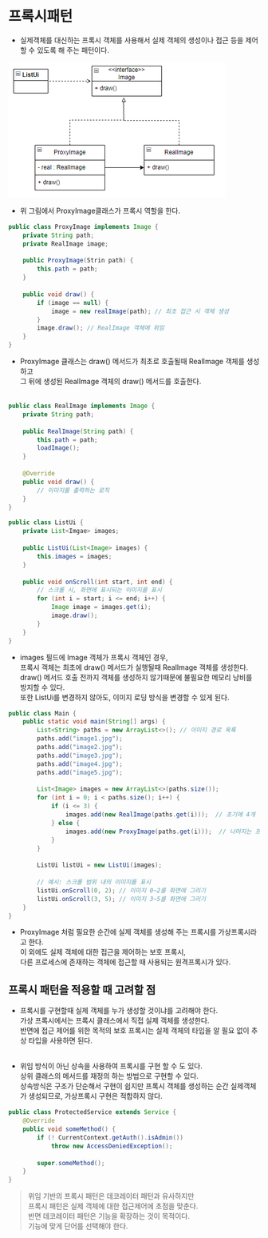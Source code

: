 # 프록시패턴
- 실제객체를 대신하는 프록시 객체를 사용해서 실제 객체의 생성이나 접근 등을 제어할 수 있도록 해 주는 패턴이다.

![img_1.png](img_1.png)<br>
- 위 그림에서 ProxyImage클래스가 프록시 역할을 한다.
```java
public class ProxyImage implements Image {
    private String path;
    private RealImage image;
    
    public ProxyImage(Strin path) {
        this.path = path;
    }
    
    public void draw() {
        if (image == null) {
            image = new realImage(path); // 최초 접근 시 객체 생성
        }
        image.draw(); // RealImage 객체에 위임
    }
}
```
- ProxyImage 클래스는 draw() 메서드가 최초로 호출될때 RealImage 객체를 생성하고<br>
그 뒤에 생성된 RealImage 객체의 draw() 메서드를 호출한다.<br><br>

```java
public class RealImage implements Image {
    private String path;

    public RealImage(String path) {
        this.path = path;
        loadImage();
    }

    @Override
    public void draw() {
        // 이미지를 출력하는 로직
    }
}
```

```java
public class ListUi {
    private List<Imgae> images;
    
    public ListUi(List<Image> images) {
        this.images = images;
    }
    
    public void onScroll(int start, int end) {
        // 스크롤 시, 화면에 표시되는 이미지를 표시
        for (int i = start; i <= end; i++) {
            Image image = images.get(i);
            image.draw();
        }
    }
}
```
- images 필드에 Image 객체가 프록시 객체인 경우, <br>
프록시 객체는 최초에 draw() 메서드가 실행될때 RealImage 객체를 생성한다. <br>
draw() 메서드 호출 전까지 객체를 생성하지 않기때문에 불필요한 메모리 낭비를 방지할 수 있다. <br>
또한 ListUi를 변경하지 않아도, 이미지 로딩 방식을 변경할 수 있게 된다. <br>

```java
public class Main {
    public static void main(String[] args) {
        List<String> paths = new ArrayList<>(); // 이미지 경로 목록
        paths.add("image1.jpg");
        paths.add("image2.jpg");
        paths.add("image3.jpg");
        paths.add("image4.jpg");
        paths.add("image5.jpg");

        List<Image> images = new ArrayList<>(paths.size());
        for (int i = 0; i < paths.size(); i++) {
            if (i <= 3) {
                images.add(new RealImage(paths.get(i)));  // 초기에 4개 이미지는 바로 로드
            } else {
                images.add(new ProxyImage(paths.get(i)));  // 나머지는 프록시로 지연 로드
            }
        }

        ListUi listUi = new ListUi(images);

        // 예시: 스크롤 범위 내의 이미지를 표시
        listUi.onScroll(0, 2); // 이미지 0~2를 화면에 그리기
        listUi.onScroll(3, 5); // 이미지 3~5를 화면에 그리기
    }
}

```
- ProxyImage 처럼 필요한 순간에 실제 객체를 생성해 주는 프록시를 가상프록시라고 한다. <br>
이 외에도 실제 객체에 대한 접근을 제어하는 보호 프록시,<br>
다른 프로세스에 존재하는 객체에 접근할 때 사용되는 원격프록시가 있다.

## 프록시 패턴을 적용할 때 고려할 점
- 프록시를 구현할때 실제 객체를 누가 생성할 것이냐를 고려해야 한다. <br>
가상 프록시에서는 프록시 클래스에서 직접 실제 객체를 생성한다. <br>
반면에 접근 제어를 위한 목적의 보호 프록시는 실제 객체의 타입을 알 필요 없이 추상 타입을 사용하면 된다.<br><br>

- 위임 방식이 아닌 상속을 사용하여 프록시를 구현 할 수 도 있다.<br>
상위 클래스의 메서드를 재정의 하는 방법으로 구현할 수 있다.<br>
상속방식은 구조가 단순해서 구현이 쉽지만 프록시 객체를 생성하는 순간 실제객체가 생성되므로, 가상프록시 구현은 적합하지 않다.<br>
```java
public class ProtectedService extends Service {
    @Override
    public void someMethod() {
        if (! CurrentContext.getAuth().isAdmin())
            throw new AccessDeniedException();
        
        super.someMethod();
    }
}
```
> 위임 기반의 프록시 패턴은 데코레이터 패턴과 유사하지만<br>
> 프록시 패턴은 실제 객체에 대한 접근제어에 초점을 맞춘다.<br>
> 반면 데코레이터 패턴은 기능을 확장하는 것이 목적이다. <br>
> 기능에 맞게 단어를 선택해야 한다.